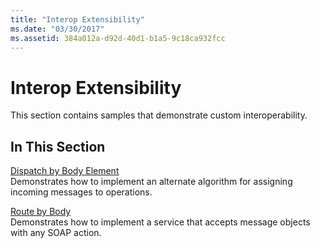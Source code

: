 ```yaml
---
title: "Interop Extensibility"
ms.date: "03/30/2017"
ms.assetid: 384a012a-d92d-40d1-b1a5-9c18ca932fcc
---
```

# Interop Extensibility
This section contains samples that demonstrate custom interoperability.  
  
## In This Section  
 [Dispatch by Body Element](../../../../docs/framework/wcf/samples/dispatch-by-body-element.md)  
 Demonstrates how to implement an alternate algorithm for assigning incoming messages to operations.  
  
 [Route by Body](../../../../docs/framework/wcf/samples/route-by-body.md)  
 Demonstrates how to implement a service that accepts message objects with any SOAP action.
